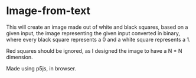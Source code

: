 # Image-from-text
This will create an image made out of white and black squares, based on a given input, the image representing the given input converted in binary, where every black square represents a 0 and a white square represents a 1.

Red squares should be ignored, as I designed the image to have a N * N dimension.

Made using p5js, in browser.
